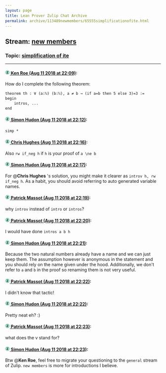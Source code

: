 ```yaml
---
layout: page
title: Lean Prover Zulip Chat Archive 
permalink: archive/113489newmembers/65555simplificationofite.html
---
```


## Stream: [new members](index.html)
### Topic: [simplification of ite](65555simplificationofite.html)

---

#### [![Click to go to Zulip](../../assets/img/zulip2.png) Ken Roe (Aug 11 2018 at 22:09)](https://leanprover.zulipchat.com/#narrow/stream/113489-new%20members/topic/simplification%20of%20ite/near/131967259):
How do I complete the following theorem:
```lean
theorem th : ∀ (a:ℕ) (b:ℕ), a ≠ b → (if a=b then 5 else 3)=3 :=
begin
    intros, ...
end
```

#### [![Click to go to Zulip](../../assets/img/zulip2.png) Simon Hudon (Aug 11 2018 at 22:12)](https://leanprover.zulipchat.com/#narrow/stream/113489-new%20members/topic/simplification%20of%20ite/near/131967372):
`simp *`

#### [![Click to go to Zulip](../../assets/img/zulip2.png) Chris Hughes (Aug 11 2018 at 22:16)](https://leanprover.zulipchat.com/#narrow/stream/113489-new%20members/topic/simplification%20of%20ite/near/131967501):
Also `rw if_neg h` if `h` is your proof of `a \ne b`

#### [![Click to go to Zulip](../../assets/img/zulip2.png) Simon Hudon (Aug 11 2018 at 22:17)](https://leanprover.zulipchat.com/#narrow/stream/113489-new%20members/topic/simplification%20of%20ite/near/131967526):
For @**Chris Hughes** 's solution, you might make it clearer as `introv h, rw if_neg h`. As a habit, you should avoid referring to auto generated variable names.

#### [![Click to go to Zulip](../../assets/img/zulip2.png) Patrick Massot (Aug 11 2018 at 22:19)](https://leanprover.zulipchat.com/#narrow/stream/113489-new%20members/topic/simplification%20of%20ite/near/131967584):
why `introv` instead of `intro` or `intros`?

#### [![Click to go to Zulip](../../assets/img/zulip2.png) Patrick Massot (Aug 11 2018 at 22:20)](https://leanprover.zulipchat.com/#narrow/stream/113489-new%20members/topic/simplification%20of%20ite/near/131967631):
I would have done `intros a b h`

#### [![Click to go to Zulip](../../assets/img/zulip2.png) Simon Hudon (Aug 11 2018 at 22:21)](https://leanprover.zulipchat.com/#narrow/stream/113489-new%20members/topic/simplification%20of%20ite/near/131967640):
Because the two natural numbers already have a name and we can just keep them. The assumption however is anonymous in the statement and you should rely on the name given under the hood. Additionally, we don't refer to `a` and `b` in the proof so renaming them is not very useful.

#### [![Click to go to Zulip](../../assets/img/zulip2.png) Patrick Massot (Aug 11 2018 at 22:22)](https://leanprover.zulipchat.com/#narrow/stream/113489-new%20members/topic/simplification%20of%20ite/near/131967645):
I didn't know that tactic!

#### [![Click to go to Zulip](../../assets/img/zulip2.png) Simon Hudon (Aug 11 2018 at 22:22)](https://leanprover.zulipchat.com/#narrow/stream/113489-new%20members/topic/simplification%20of%20ite/near/131967693):
Pretty neat eh? :)

#### [![Click to go to Zulip](../../assets/img/zulip2.png) Patrick Massot (Aug 11 2018 at 22:23)](https://leanprover.zulipchat.com/#narrow/stream/113489-new%20members/topic/simplification%20of%20ite/near/131967704):
what does the v stand for?

#### [![Click to go to Zulip](../../assets/img/zulip2.png) Simon Hudon (Aug 11 2018 at 22:23)](https://leanprover.zulipchat.com/#narrow/stream/113489-new%20members/topic/simplification%20of%20ite/near/131967708):
Btw @**Ken Roe**, feel free to migrate your questioning to the `general` stream of Zulip. `new members` is more for introductions I believe.


